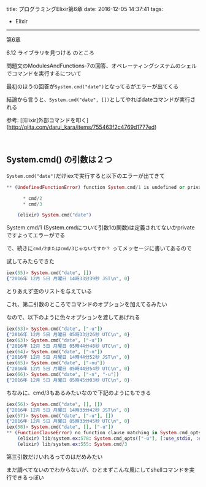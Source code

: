 title: プログラミングElixir第6章
date: 2016-12-05 14:37:41
tags:
- Elixir
---

第6章

6.12 ライブラリを見つける
のところ

問題文のModulesAndFunctions-7の回答、オペレーティングシステムのシェルでコマンドを実行するについて

最初のほうの回答が`System.cmd("date")`となってるがエラーが出てくる

結論から言うと、`System.cmd("date", [])`としてやればdateコマンドが実行される

参考: [[Elixir]外部コマンドを叩く] (http://qiita.com/darui_kara/items/755463f2c4769d1777ed)



<!-- more -->


<br>

## System.cmd() の引数は２つ

`System.cmd("date")`だけiexで実行すると以下のエラーが出てきて

```elixir
** (UndefinedFunctionError) function System.cmd/1 is undefined or private. Did you mean one of:

      * cmd/2
      * cmd/3

    (elixir) System.cmd("date")
```

System.cmd/1 (System.cmdについて引数1の関数)は定義されてないかprivateですよってエラーがでる

で、続きに`cmd/2またはcmd/3じゃないですか？` ってメッセージに書いてあるので

試してみたらできた

```elixir
iex(55)> System.cmd("date", [])
{"2016年 12月 5日 月曜日 14時33分39秒 JST\n", 0}
```

とりあえず空のリストを与えている

これ、第二引数のところでコマンドのオプションを加えてるみたい

なので、以下のように色々オプションを渡してあげれる

```elixir
iex(53)> System.cmd("date", ["-u"])
{"2016年 12月 5日 月曜日 05時33分26秒 UTC\n", 0}
iex(63)> System.cmd("date", ["-u"])         
{"2016年 12月 5日 月曜日 05時44分48秒 UTC\n", 0}
iex(64)> System.cmd("date", ["-n"])
{"2016年 12月 5日 月曜日 14時44分52秒 JST\n", 0}
iex(65)> System.cmd("date", ["-nu"])
{"2016年 12月 5日 月曜日 05時44分54秒 UTC\n", 0}
iex(66)> System.cmd("date", ["-n", "-u"])
{"2016年 12月 5日 月曜日 05時45分03秒 UTC\n", 0}
```

ちなみに、cmd/3もあるみたいなので下記のようにもできる

```elixir
iex(56)> System.cmd("date", [], [])
{"2016年 12月 5日 月曜日 14時33分42秒 JST\n", 0}
iex(57)> System.cmd("date", ["-u"], [])
{"2016年 12月 5日 月曜日 05時33分45秒 UTC\n", 0}
iex(58)> System.cmd("date", [], ["-u"])
** (FunctionClauseError) no function clause matching in System.cmd_opts/3
    (elixir) lib/system.ex:578: System.cmd_opts(["-u"], [:use_stdio, :exit_status, :binary, :hide, {:args, []}], "")
    (elixir) lib/system.ex:555: System.cmd/3
```

第三引数だけいれるってのはだめみたい

まだ調べてないのでわからないが、ひとまずこんな風にしてshellコマンドを実行できるっぽい

